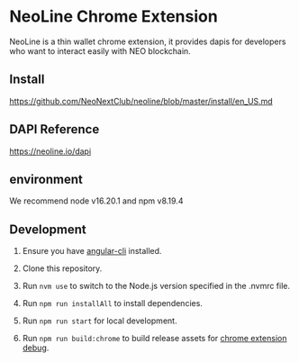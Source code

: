 # NeoLine Chrome Extension

NeoLine is a thin wallet chrome extension, it provides dapis for developers who want to interact easily with NEO blockchain.

## Install

https://github.com/NeoNextClub/neoline/blob/master/install/en_US.md

## DAPI Reference

https://neoline.io/dapi

## environment

We recommend node v16.20.1 and npm v8.19.4

## Development

1. Ensure you have [angular-cli](https://angular.io/cli) installed.
2. Clone this repository.

3. Run `nvm use` to switch to the Node.js version specified in the .nvmrc file.
4. Run `npm run installAll` to install dependencies.
5. Run `npm run start` for local development.
6. Run `npm run build:chrome` to build release assets for [chrome extension debug](https://developer.chrome.com/extensions/tut_debugging).
